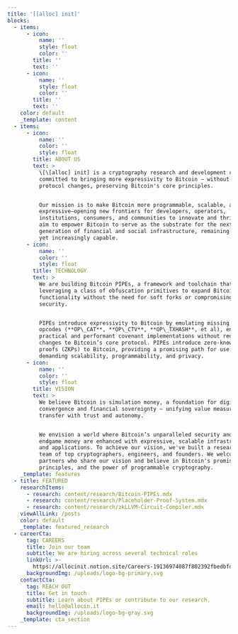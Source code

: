 ```yaml
---
title: '[[alloc] init]'
blocks:
  - items:
      - icon:
          name: ''
          style: float
          color: ''
        title: ''
        text: ''
      - icon:
          name: ''
          style: float
          color: ''
        title: ''
        text: ''
    color: default
    _template: content
  - items:
      - icon:
          name: ''
          color: ''
          style: float
        title: ABOUT US
        text: >
          \[\[alloc] init] is a cryptography research and development company
          committed to bringing more expressivity to Bitcoin — without requiring
          protocol changes, preserving Bitcoin's core principles.


          Our mission is to make Bitcoin more programmable, scalable, and
          expressive—opening new frontiers for developers, operators,
          institutions, consumers, and communities to innovate and thrive. We
          aim to empower Bitcoin to serve as the substrate for the next
          generation of financial and social infrastructure, remaining immutable
          yet increasingly capable.
      - icon:
          name: ''
          color: ''
          style: float
        title: TECHNOLOGY
        text: >
          We are building Bitcoin PIPEs, a framework and toolchain that is
          leveraging a class of obfuscation primitives to expand Bitcoin's
          functionality without the need for soft forks or compromising
          security.


          PIPEs introduce expressivity to Bitcoin by emulating missing Bitcoin
          opcodes (**OP\_CAT**, **OP\_CTV**, **OP\_TXHASH**, et al), enabling
          practical and performant covenant implementations without requiring
          changes to Bitcoin’s core protocol. PIPEs introduce zero-knowledge
          proofs (ZKPs) to Bitcoin, providing a promising path for use cases
          demanding scalability, programmability, and privacy.
      - icon:
          name: ''
          color: ''
          style: float
        title: VISION
        text: >
          We believe Bitcoin is simulation money, a foundation for digital
          convergence and financial sovereignty — unifying value measurement and
          transfer with trust and autonomy.


          We envision a world where Bitcoin’s unparalleled security and role as
          endgame money are enhanced with expressive, scalable infrastructure
          and applications. To achieve our vision, we've built a research-driven
          team of top cryptographers, engineers, and founders. We welcome
          partners who share our vision and believe in Bitcoin's promise,
          principles, and the power of programmable cryptography.
    _template: features
  - title: FEATURED
    researchItems:
      - research: content/research/Bitcoin-PIPEs.mdx
      - research: content/research/Placeholder-Proof-System.mdx
      - research: content/research/zkLLVM-Circuit-Compiler.mdx
    viewAllLink: /posts
    color: default
    _template: featured_research
  - careerCta:
      tag: CAREERS
      title: Join our team
      subtitle: We are hiring across several technical roles
      linkUrl: >-
        https://allocinit.notion.site/Careers-19136974087f802392fbedbfd1ebca2b?pvs=4
      backgroundImg: /uploads/logo-bg-primary.svg
    contactCta:
      tag: REACH OUT
      title: Get in touch
      subtitle: Learn about PIPEs or contribute to our research.
      email: hello@allocin.it
      backgroundImg: /uploads/logo-bg-gray.svg
    _template: cta_section
---
```


